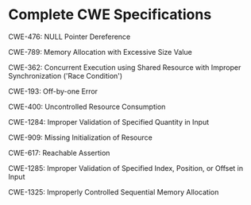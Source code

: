 

# Complete CWE Specifications

CWE-476: NULL Pointer Dereference

CWE-789: Memory Allocation with Excessive Size Value

CWE-362: Concurrent Execution using Shared Resource with Improper Synchronization ('Race Condition')

CWE-193: Off-by-one Error

CWE-400: Uncontrolled Resource Consumption

CWE-1284: Improper Validation of Specified Quantity in Input

CWE-909: Missing Initialization of Resource

CWE-617: Reachable Assertion

CWE-1285: Improper Validation of Specified Index, Position, or Offset in Input

CWE-1325: Improperly Controlled Sequential Memory Allocation